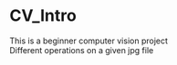 # CV_Intro
This is a beginner computer vision project
<br>
Different operations on a given jpg file
</br>
